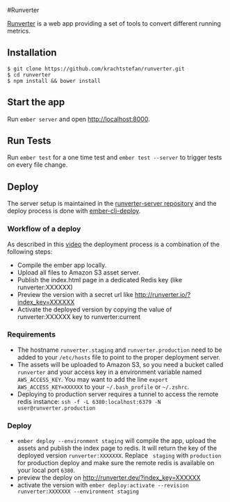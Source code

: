 #Runverter

[Runverter](http://runverter.io) is a web app providing a set of tools to convert different running metrics.

## Installation

```
$ git clone https://github.com/krachtstefan/runverter.git
$ cd runverter
$ npm install && bower install
```

## Start the app

Run `ember server` and open [http://localhost:8000](http://localhost:8000).

## Run Tests

Run `ember test` for a one time test and `ember test --server` to trigger tests on every file change.

## Deploy

The server setup is maintained in the [runverter-server repository](https://github.com/krachtstefan/runverter-server) and the deploy process is done with [ember-cli-deploy](https://github.com/ember-cli/ember-cli-deploy).

### Workflow of a deploy

As described in this [video](https://youtu.be/MT0LKcVh6Rw) the deployment process is a combination of the following steps:

- Compile the ember app locally.
- Upload all files to Amazon S3 asset server.
- Publish the index.html page in a dedicated Redis key (like runverter:XXXXXX)
- Preview the version with a secret url like http://runverter.io/?index_key=XXXXXX
- Activate the deployed version by copying the value of runverter:XXXXXX key to runverter:current

### Requirements

- The hostname ```runverter.staging```  and ```runverter.production``` need to be added to your ```/etc/hosts``` file to point to the proper deployment server. 
- The assets will be uploaded to Amazon S3, so you need a bucket called ```runverter``` and your access key in a environment variable named ```AWS_ACCESS_KEY```. You may want to add the line ```export AWS_ACCESS_KEY=XXXXXX``` to your ```~/.bash_profile``` or ```~/.zshrc```.
- Deploying to production server requires a tunnel to access the remote redis instance: ```ssh -f -L 6380:localhost:6379 -N user@runverter.production```

### Deploy

- ```ember deploy --environment staging``` will compile the app, upload the assets and publish the index page to redis. It will return the key of the deployed version ```runverter:XXXXXXX```. Replace ``` staging```  with ```production``` for production deploy and make sure the remote redis is available on your local port ```6380```. 
- preview the deploy on http://runverter.dev/?index_key=XXXXXX
- activate the version with ```ember deploy:activate --revision runverter:XXXXXXX --environment staging```




